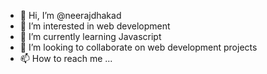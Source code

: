 - 👋 Hi, I’m @neerajdhakad
- 👀 I’m interested in web development
- 🌱 I’m currently learning Javascript
- 💞️ I’m looking to collaborate on web development projects
- 📫 How to reach me ...

<!---
neerajdhakad/neerajdhakad is a ✨ special ✨ repository because its `README.md` (this file) appears on your GitHub profile.
You can click the Preview link to take a look at your changes.
--->
